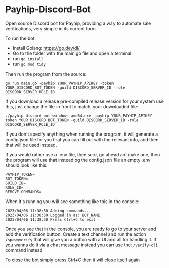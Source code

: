 # Payhip-Discord-Bot
Open source Discord bot for Payhip, providing a way to automate sale verifications, very simple in its current form

To run the bot:
 - Install Golang: https://go.dev/dl/
 - Go to the folder with the main.go file and open a terminal
 - run ```go install```
 - run ```go mod tidy```

Then run the program from the source:

```go run main.go -payhip YOUR_PAYHIP_APIKEY -token YOUR_DISCORD_BOT_TOKEN -guild DISCORD_SERVER_ID -role DISCORD_SERVER_ROLE_ID```

If you download a release pre-compiled release version for your system use this, just change the file in front to match, your downloaded file:

```./payhip-discord-bot-windows-amd64.exe -payhip YOUR_PAYHIP_APIKEY -token YOUR_DISCORD_BOT_TOKEN -guild DISCORD_SERVER_ID -role DISCORD_SERVER_ROLE_ID```

If you don't specify anything when running the program, it will generate a config.json file for you that you can fill out with the relevant info, and then that will be used instead.

If you would rather use a .env file, then sure, go ahead anf make one, then the program will use that instead og the config.json file an empty .env should look like this:

```
PAYHIP_TOKEN=
BOT_TOKEN=
GUILD_ID=
ROLE_ID=
REMOVE_COMMANDS=
```

When it's running you will see something like this in the console:

```
2023/04/06 11:38:50 Adding commands...
2023/04/06 11:38:50 Logged in as: BOT_NAME
2023/04/06 11:38:50 Press Ctrl+C to exit
```

Once you see that in the console, you are ready to go to your server and add the verification button.
Create a text channel and run the action ```/spawnverify``` that will give you a button with a UI and all for handling it.
If you wanna do it via a chat message instead you can use the: ```/verify-cli``` command instead

To close the bot simply press Ctrl+C then it will close itself again
